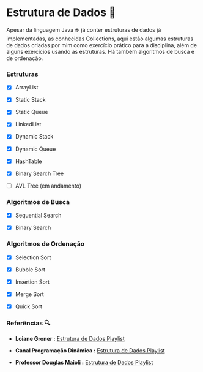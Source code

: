 # Estrutura de Dados 🎲



Apesar da linguagem Java ☕ já conter estruturas de dados já implementadas, as conhecidas Collections, aqui estão algumas estruturas de dados criadas por mim como exercício prático para a disciplina, além de alguns exercícios usando as estruturas.  Há também algoritmos de busca e de ordenação.



### Estruturas



- [x] ArrayList
- [x] Static Stack
- [x] Static Queue
- [x] LinkedList
- [x] Dynamic Stack
- [x] Dynamic Queue
- [x] HashTable
- [x] Binary Search Tree
- [ ] AVL Tree (em andamento)



### Algoritmos de Busca



- [x] Sequential Search

- [x] Binary Search



### Algoritmos de Ordenação



- [x] Selection Sort

- [x] Bubble Sort

- [x] Insertion Sort

- [x] Merge Sort

- [x] Quick Sort



### Referências 🔍



* **Loiane Groner :**  [Estrutura de Dados Playlist](https://www.youtube.com/playlist?list=PLGxZ4Rq3BOBrgumpzz-l8kFMw2DLERdxi)



* **Canal Programação Dinâmica :**  [Estrutura de Dados Playlist](https://www.youtube.com/playlist?list=PL5TJqBvpXQv5Bb71AE5Cd_kB5rNsfU4Cp)



* **Professor Douglas Maioli :** [Estrutura de Dados Playlist](https://www.youtube.com/playlist?list=PLrOyM49ctTx_AMgNGQaic10qQJpTpXfn_)


